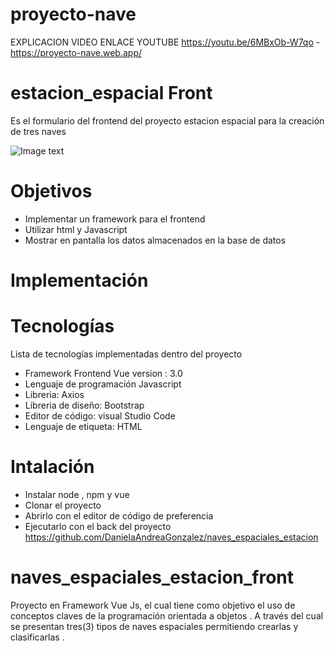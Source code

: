 
# proyecto-nave
EXPLICACION VIDEO ENLACE YOUTUBE https://youtu.be/6MBxOb-W7qo 
-https://proyecto-nave.web.app/

# estacion_espacial Front


Es el formulario del frontend del proyecto estacion espacial para la creación de tres naves

![Image text](https://publicdomainvectors.org/photos/Rocket11.png)

# Objetivos
* Implementar un framework para el frontend
* Utilizar html y Javascript
* Mostrar en pantalla los datos almacenados en la base de datos


# Implementación
# Tecnologías
Lista de tecnologías implementadas dentro del proyecto

* Framework Frontend Vue version : 3.0
* Lenguaje de programación Javascript
* Libreria: Axios  
* Libreria de diseño: Bootstrap
* Editor de código: visual Studio Code
* Lenguaje de etiqueta: HTML 


# Intalación

* Instalar node , npm y vue
* Clonar el proyecto
* Abrirlo con el editor de código de preferencia
* Ejecutarlo con el back del proyecto https://github.com/DanielaAndreaGonzalez/naves_espaciales_estacion

# naves_espaciales_estacion_front
Proyecto en Framework Vue Js, el cual tiene como objetivo el uso de conceptos claves de la programación orientada a objetos . A través del cual se presentan tres(3) tipos de naves espaciales permitiendo crearlas y clasificarlas .

